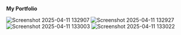 **My Portfolio**

![Screenshot 2025-04-11 132907](https://github.com/user-attachments/assets/29f50a7a-0d50-4739-a275-4e7bc533e469)
![Screenshot 2025-04-11 132927](https://github.com/user-attachments/assets/23956bdd-8e1d-476d-9019-2eaa49b53219)
![Screenshot 2025-04-11 133003](https://github.com/user-attachments/assets/9f0fc6f1-466b-4c95-8261-ea49c149e372)
![Screenshot 2025-04-11 133022](https://github.com/user-attachments/assets/d27eedf7-a980-423d-b271-2bd06575f048)
